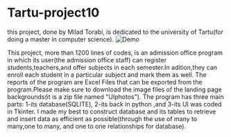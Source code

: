 # Tartu-project10
this project, done by Milad Torabi, is dedicated to the university of Tartu(for doing a master in computer science).
![Demo]([demo.gif](https://github.com/miladtorabi65/Tartu-project10/blob/14f162e6a6493ad25815bacb5dd8a78d8178b971/Tartu%20-%20Run.gif))

This project, more than 1200 lines of codes, is an admission office program in which its user(the admission office staff) can register students,teachers,and offer subjects in each semester.In adition,they can enroll each student in a particular subject and mark them as well. The reports of the program are Excel Files that can be  exported from the program.Please make sure to download the image files of the landing page backgrounds(it is a zip file named "UIphotos"). The program has three main parts: 1-its database(SQLITE), 2-its back in python ,and 3-its UI was coded in Tkinter. I made my best to construct database and its tables to retrieve and insert data as efficient as possible(through the use of many to many,one to many, and one to one relationships for database).
